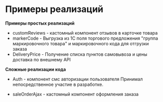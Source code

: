Примеры реализаций
===========
**Примеры простых реализаций**

- customReviews  - кастомный компонент отзывов в карточке товара
- markerCode  - Выгрузка из 1С поля торгового предложения "группа маркировочного товара" и маркировочного кода для отгрузки заказа
- DeliveryPrice  - Получение списка пунктов самовывоза и цены доставка по внешнему API 

**Сложные реализации кода**

- Auth - компонент смс авторизации пользователя
Принимал непосредственное участие в разработке.

- saleOrderAjax  - кастомный компонент оформления заказа
